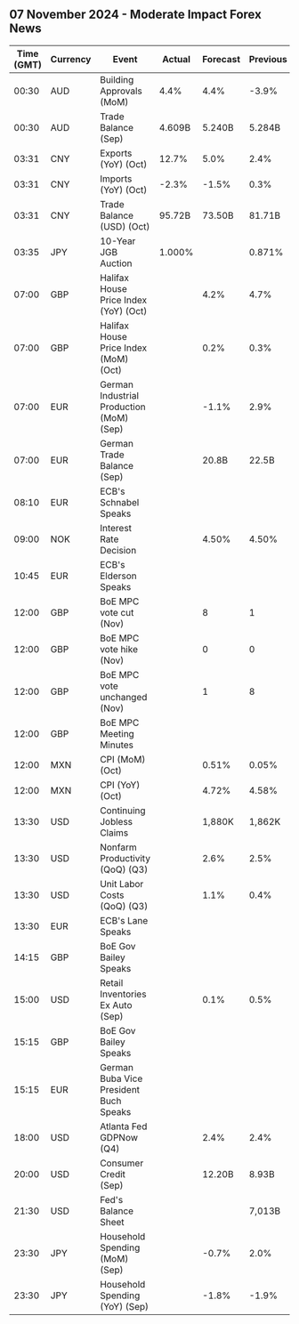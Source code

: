 ## 07 November 2024 - Moderate Impact Forex News

| Time (GMT) | Currency | Event | Actual | Forecast | Previous |
|------|----------|-------|--------|----------|----------|
| 00:30 | AUD | Building Approvals (MoM) | 4.4% | 4.4% | -3.9% |
| 00:30 | AUD | Trade Balance (Sep) | 4.609B | 5.240B | 5.284B |
| 03:31 | CNY | Exports (YoY) (Oct) | 12.7% | 5.0% | 2.4% |
| 03:31 | CNY | Imports (YoY) (Oct) | -2.3% | -1.5% | 0.3% |
| 03:31 | CNY | Trade Balance (USD) (Oct) | 95.72B | 73.50B | 81.71B |
| 03:35 | JPY | 10-Year JGB Auction | 1.000% |  | 0.871% |
| 07:00 | GBP | Halifax House Price Index (YoY) (Oct) |  | 4.2% | 4.7% |
| 07:00 | GBP | Halifax House Price Index (MoM) (Oct) |  | 0.2% | 0.3% |
| 07:00 | EUR | German Industrial Production (MoM) (Sep) |  | -1.1% | 2.9% |
| 07:00 | EUR | German Trade Balance (Sep) |  | 20.8B | 22.5B |
| 08:10 | EUR | ECB's Schnabel Speaks |  |  |  |
| 09:00 | NOK | Interest Rate Decision |  | 4.50% | 4.50% |
| 10:45 | EUR | ECB's Elderson Speaks |  |  |  |
| 12:00 | GBP | BoE MPC vote cut (Nov) |  | 8 | 1 |
| 12:00 | GBP | BoE MPC vote hike (Nov) |  | 0 | 0 |
| 12:00 | GBP | BoE MPC vote unchanged (Nov) |  | 1 | 8 |
| 12:00 | GBP | BoE MPC Meeting Minutes |  |  |  |
| 12:00 | MXN | CPI (MoM) (Oct) |  | 0.51% | 0.05% |
| 12:00 | MXN | CPI (YoY) (Oct) |  | 4.72% | 4.58% |
| 13:30 | USD | Continuing Jobless Claims |  | 1,880K | 1,862K |
| 13:30 | USD | Nonfarm Productivity (QoQ) (Q3) |  | 2.6% | 2.5% |
| 13:30 | USD | Unit Labor Costs (QoQ) (Q3) |  | 1.1% | 0.4% |
| 13:30 | EUR | ECB's Lane Speaks |  |  |  |
| 14:15 | GBP | BoE Gov Bailey Speaks |  |  |  |
| 15:00 | USD | Retail Inventories Ex Auto (Sep) |  | 0.1% | 0.5% |
| 15:15 | GBP | BoE Gov Bailey Speaks |  |  |  |
| 15:15 | EUR | German Buba Vice President Buch Speaks |  |  |  |
| 18:00 | USD | Atlanta Fed GDPNow (Q4) |  | 2.4% | 2.4% |
| 20:00 | USD | Consumer Credit (Sep) |  | 12.20B | 8.93B |
| 21:30 | USD | Fed's Balance Sheet |  |  | 7,013B |
| 23:30 | JPY | Household Spending (MoM) (Sep) |  | -0.7% | 2.0% |
| 23:30 | JPY | Household Spending (YoY) (Sep) |  | -1.8% | -1.9% |
